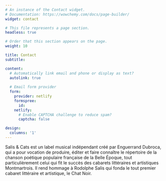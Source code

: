 ```yaml
---
# An instance of the Contact widget.
# Documentation: https://wowchemy.com/docs/page-builder/
widget: contact

# This file represents a page section.
headless: true

# Order that this section appears on the page.
weight: 10

title: Contact
subtitle:

content:
  # Automatically link email and phone or display as text?
  autolink: true
  
  # Email form provider
  form:
    provider: netlify
    formspree:
      id:
    netlify:
      # Enable CAPTCHA challenge to reduce spam?
      captcha: false

design:
  columns: '1'
---
```


Salis & Cats est un label musical indépendant créé par Enguerrand Dubroca, qui a pour vocation de produire, éditer et faire connaître le répertoire de la chanson poétique populaire française de la Belle Époque, tout particulièrement celui qui fit le succès des cabarets littéraires et artistiques Montmartrois. Il rend hommage à Rodolphe Salis qui fonda le tout premier cabaret littéraire et artistique, le Chat Noir.

<br>